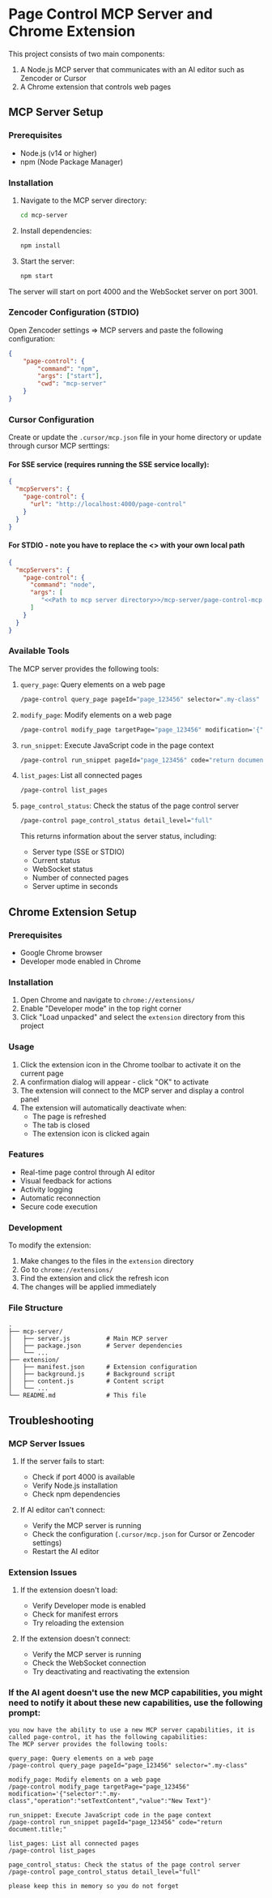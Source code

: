 # Page Control MCP Server and Chrome Extension

This project consists of two main components:
1. A Node.js MCP server that communicates with an AI editor such as Zencoder or Cursor
2. A Chrome extension that controls web pages

## MCP Server Setup

### Prerequisites
- Node.js (v14 or higher)
- npm (Node Package Manager)

### Installation
1. Navigate to the MCP server directory:
   ```bash
   cd mcp-server
   ```

2. Install dependencies:
   ```bash
   npm install
   ```

3. Start the server:
   ```bash
   npm start
   ```

The server will start on port 4000 and the WebSocket server on port 3001.

### Zencoder Configuration (STDIO)
Open Zencoder settings => MCP servers
and paste the following configuration:
```json
{
    "page-control": {
        "command": "npm",
        "args": ["start"],
        "cwd": "mcp-server"
    }
}
```

### Cursor Configuration
Create or update the `.cursor/mcp.json` file in your home directory or update through cursor MCP serttings:

####  For SSE service (requires running the SSE service locally):

   ```json
   {
     "mcpServers": {
       "page-control": {
         "url": "http://localhost:4000/page-control"
       }
     }
   }
   ```
#### For STDIO - note you have to replace the <<Path to mcp server directory>> with your own local path
   ```json
   {
     "mcpServers": {
       "page-control": {
         "command": "node",
         "args": [
            "<<Path to mcp server directory>>/mcp-server/page-control-mcp.js", "--stdio-only"
         ]
       }
     }
   }
   ```

### Available Tools
The MCP server provides the following tools:

1. `query_page`: Query elements on a web page
   ```bash
   /page-control query_page pageId="page_123456" selector=".my-class"
   ```

2. `modify_page`: Modify elements on a web page
   ```bash
   /page-control modify_page targetPage="page_123456" modification='{"selector":".my-class","operation":"setTextContent","value":"New Text"}'
   ```

3. `run_snippet`: Execute JavaScript code in the page context
   ```bash
   /page-control run_snippet pageId="page_123456" code="return document.title;"
   ```

4. `list_pages`: List all connected pages
   ```bash
   /page-control list_pages
   ```

5. `page_control_status`: Check the status of the page control server
   ```bash
   /page-control page_control_status detail_level="full"
   ```
   This returns information about the server status, including:
   - Server type (SSE or STDIO)
   - Current status
   - WebSocket status
   - Number of connected pages
   - Server uptime in seconds

## Chrome Extension Setup

### Prerequisites
- Google Chrome browser
- Developer mode enabled in Chrome

### Installation
1. Open Chrome and navigate to `chrome://extensions/`
2. Enable "Developer mode" in the top right corner
3. Click "Load unpacked" and select the `extension` directory from this project

### Usage
1. Click the extension icon in the Chrome toolbar to activate it on the current page
2. A confirmation dialog will appear - click "OK" to activate
3. The extension will connect to the MCP server and display a control panel
4. The extension will automatically deactivate when:
   - The page is refreshed
   - The tab is closed
   - The extension icon is clicked again

### Features
- Real-time page control through AI editor
- Visual feedback for actions
- Activity logging
- Automatic reconnection
- Secure code execution

### Development
To modify the extension:
1. Make changes to the files in the `extension` directory
2. Go to `chrome://extensions/`
3. Find the extension and click the refresh icon
4. The changes will be applied immediately

### File Structure
```
.
├── mcp-server/
│   ├── server.js          # Main MCP server
│   ├── package.json       # Server dependencies
│   └── ...
├── extension/
│   ├── manifest.json      # Extension configuration
│   ├── background.js      # Background script
│   ├── content.js         # Content script
│   └── ...
└── README.md              # This file
```

## Troubleshooting

### MCP Server Issues
1. If the server fails to start:
   - Check if port 4000 is available
   - Verify Node.js installation
   - Check npm dependencies

2. If AI editor can't connect:
   - Verify the MCP server is running
   - Check the configuration (`.cursor/mcp.json` for Cursor or Zencoder settings)
   - Restart the AI editor

### Extension Issues
1. If the extension doesn't load:
   - Verify Developer mode is enabled
   - Check for manifest errors
   - Try reloading the extension

2. If the extension doesn't connect:
   - Verify the MCP server is running
   - Check the WebSocket connection
   - Try deactivating and reactivating the extension

### If the AI agent doesn't use the new MCP capabilities, you might need to notify it about these new capabilities, use the following prompt:
```
you now have the ability to use a new MCP server capabilities, it is called page-control, it has the following capabilities:
The MCP server provides the following tools:

query_page: Query elements on a web page
/page-control query_page pageId="page_123456" selector=".my-class"

modify_page: Modify elements on a web page
/page-control modify_page targetPage="page_123456" modification='{"selector":".my-class","operation":"setTextContent","value":"New Text"}'

run_snippet: Execute JavaScript code in the page context
/page-control run_snippet pageId="page_123456" code="return document.title;"

list_pages: List all connected pages
/page-control list_pages

page_control_status: Check the status of the page control server
/page-control page_control_status detail_level="full"

please keep this in memory so you do not forget
```